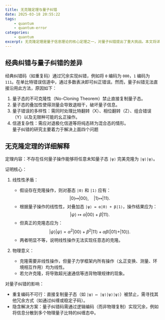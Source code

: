 ```yaml
---
title: 无克隆定理与量子纠错 
date: 2025-03-18 20:55:22
tags:
    - quantum
    - quantum-error
categories:
    - quantum
excerpt: 无克隆定理是量子信息理论的核心定理之一，对量子纠错提出了重大挑战。本文将详细探讨无克隆定理的内容、证明及其对量子纠错的影响，并与经典纠错进行对比。
---
```


## 经典纠错与量子纠错的差异  
经典纠错码（如重复码）通过冗余实现纠错，例如将 `0` 编码为 `000`，`1` 编码为 `111`。在单比特错误信道中，通过多数表决即可纠正错误。然而，量子纠错无法直接沿用此方法，原因如下：  
1. 量子态的不可克隆性（No-Cloning Theorem）禁止直接复制量子态。  
2. 量子态的叠加性使得测量会导致退相干，破坏量子信息。  
3. 量子错误的多样性：需同时处理比特翻转（X）、相位翻转（Z）、组合错误（Y）以及无限种可能的幺正操作。  
4. 信道复杂性：需应对退极化信道等将纯态转为混合态的情形。  
量子纠错的研究主要着力于解决上面四个问题


## 无克隆定理的详细解释  
定理内容：不存在任何量子操作能够将任意未知量子态 `|ψ⟩` 完美克隆为 `|ψ⟩|ψ⟩`。  

证明核心：  
1. 线性性矛盾：  
   - 假设存在克隆操作，则对基态 `|0⟩` 和 `|1⟩` 应有：  
     $$
     |0\rangle \mapsto |00\rangle, \quad |1\rangle \mapsto |11\rangle.
     $$ 
   - 根据量子操作的线性性，对叠加态 `|ψ⟩ = α|0⟩ + β|1⟩`，操作结果应为：  
     $$
     |ψ\rangle \mapsto α|00⟩ + β|11⟩.
     $$ 
   - 但真正的克隆态应为：  
     $$
     |ψ⟩|ψ⟩ = α^2|00⟩ + β^2|11⟩ + αβ(|01⟩ + |10⟩).
     $$ 
   - 两者明显不等，说明线性操作无法实现任意态的克隆。  

2. 物理意义：  
   - 克隆需要非线性操作，但量子力学框架内所有操作（幺正变换、测量、环境相互作用）均为线性。  
   - 若允许克隆，将导致超光速通信等违背物理规律的现象。  

对量子纠错的影响：  
- 重复编码不可行：直接复制量子态（如 `|ψ⟩ ↦ |ψ⟩|ψ⟩|ψ⟩`）被禁止，需寻找其他冗余方式（如通过纠缠或稳定子码）。  
- 隐含解决方案：量子纠错码需通过逻辑编码（而非物理复制）实现冗余，例如将信息分散到多个物理量子比特的纠缠态中。  


